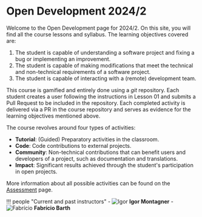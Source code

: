 # Open Development 2024/2

Welcome to the Open Development page for 2024/2. On this site, you will find all the course lessons and syllabus. The learning objectives covered are:

1. The student is capable of understanding a software project and fixing a bug or implementing an improvement.
2. The student is capable of making modifications that meet the technical and non-technical requirements of a software project.
3. The student is capable of interacting with a (remote) development team.

This course is gamified and entirely done using a *git* repository. Each student creates a user following the instructions in Lesson 01 and submits a Pull Request to be included in the repository. Each completed activity is delivered via a PR in the course repository and serves as evidence for the learning objectives mentioned above.

The course revolves around four types of activities:

* **Tutorial**: (Guided) Preparatory activities in the classroom.
* **Code**: Code contributions to external projects.
* **Community**: Non-technical contributions that can benefit users and developers of a project, such as documentation and translations.
* **Impact**: Significant results achieved through the student's participation in open projects.

More information about all possible activities can be found on the [Assessment](assessment.md) page.

!!! people "Current and past instructors"
    - ![Igor](https://avatars.githubusercontent.com/u/221446?v=4) **Igor Montagner**
    - ![Fabrício](https://avatars.githubusercontent.com/u/361008?v=4) **Fabrício Barth**

